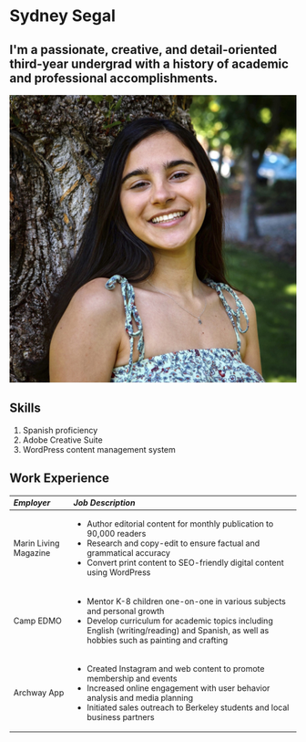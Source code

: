 # Sydney Segal
## I'm a passionate, creative, and detail-oriented third-year undergrad with a history of academic and professional accomplishments.

!['Sydney Segal','Headshot of Sydney Segal against tree'](/Sydney.jpg)

## Skills
1. Spanish proficiency
2. Adobe Creative Suite
3. WordPress content management system

## Work Experience
| _Employer_ | _Job Description_ |
| :--- | :--- |
| Marin Living Magazine |<ul><li>Author editorial content for monthly publication to 90,000 readers</li><li>Research and copy-edit to ensure factual and grammatical accuracy</li><li>Convert print content to SEO-friendly digital content using WordPress</li></ul>|
| Camp EDMO |<ul><li>Mentor K-8 children one-on-one in various subjects and personal growth</li><li>Develop curriculum for academic topics including English (writing/reading) and Spanish, as well as hobbies such as painting and crafting</li></ul>|
| Archway App |<ul><li>Created Instagram and web content to promote membership and events</li><li>Increased online engagement with user behavior analysis and media planning</li><li>Initiated sales outreach to Berkeley students and local business partners</li></ul>|
